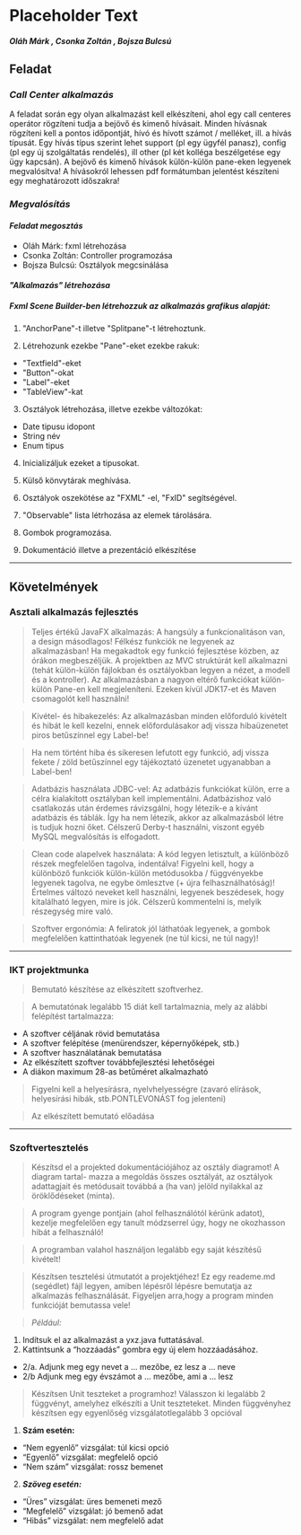 # Placeholder Text


##### Oláh Márk , Csonka Zoltán , Bojsza Bulcsú 


## **Feladat**


### ***Call Center alkalmazás***

A feladat során egy olyan alkalmazást kell elkészíteni, ahol egy call centeres operátor rögzíteni tudja a bejövő és kimenő hívásait. Minden hívásnak rögzíteni kell a pontos időpontját, hívó és hívott számot / melléket, ill. a hívás típusát. Egy hívás típus szerint lehet support (pl egy ügyfél panasz), config (pl egy új szolgáltatás rendelés), ill other (pl két kolléga beszélgetése egy ügy kapcsán). A bejövő és kimenő hívások külön-külön pane-eken legyenek megvalósítva! A hívásokról lehessen pdf formátumban jelentést készíteni egy meghatározott időszakra!


### ***Megvalósítás***


#### ***Feladat megosztás***

- Oláh Márk: fxml létrehozása
- Csonka Zoltán: Controller programozása
- Bojsza Bulcsú: Osztályok megcsinálása 

#### ***"Alkalmazás" létrehozása***

##### **Fxml Scene Builder-ben létrehozzuk az alkalmazás grafikus alapját:**

1. "AnchorPane"-t illetve "Splitpane"-t létrehoztunk.

2. Létrehozunk ezekbe "Pane"-eket ezekbe rakuk:
- "Textfield"-eket 
- "Button"-okat
- "Label"-eket
- "TableView"-kat

3. Osztályok létrehozása, illetve ezekbe változókat:
- Date tipusu idopont
- String név
- Enum tipus 

4. Inicializáljuk  ezeket a tipusokat.

5. Külső könvytárak meghívása.

6. Osztályok oszekötése az "FXML" -el, "FxID" segítségével.

7. "Observable" lista létrhozása az elemek tárolására.

8. Gombok programozása.

9. Dokumentáció illetve a prezentáció elkészítése
***

## **Követelmények**



### **Asztali alkalmazás fejlesztés**

>Teljes értékű JavaFX alkalmazás: A hangsúly a funkcionalitáson van, a design másodlagos! Félkész funkciók ne legyenek az alkalmazásban! Ha megakadtok egy funkció fejlesztése közben, az órákon megbeszéljük. A projektben az MVC struktúrát kell alkalmazni (tehát külön-külön fájlokban és osztályokban legyen a nézet, a modell és a kontroller). Az alkalmazásban a nagyon eltérő funkciókat külön-külön Pane-en kell megjeleníteni. Ezeken kívül JDK17-et és Maven csomagolót kell használni!

>Kivétel- és hibakezelés: Az alkalmazásban minden előforduló kivételt és hibát le kell kezelni, ennek előfordulásakor adj vissza hibaüzenetet piros betűszínnel egy Label-be!

>Ha nem történt hiba és sikeresen lefutott egy funkció, adj vissza fekete / zöld betűszínnel egy tájékoztató üzenetet ugyanabban a Label-ben!

>Adatbázis használata JDBC-vel: Az adatbázis funkciókat külön, erre a célra kialakított osztályban kell implementálni. Adatbázishoz való csatlakozás után érdemes rávizsgálni, hogy létezik-e a kívánt adatbázis és táblák. Így ha nem létezik, akkor az alkalmazásból létre is tudjuk hozni őket. Célszerű Derby-t használni, viszont egyéb MySQL megvalósítás is elfogadott.

>Clean code alapelvek használata: A kód legyen letisztult, a különböző részek megfelelően tagolva, indentálva! Figyelni kell, hogy a különböző funkciók külön-külön metódusokba / függvényekbe legyenek tagolva, ne egybe ömlesztve (+ újra felhasználhatóság)! Értelmes változó neveket kell használni, legyenek beszédesek, hogy kitalálható legyen, mire is jók. Célszerű kommentelni is, melyik részegység mire való.

>Szoftver ergonómia: A feliratok jól láthatóak legyenek, a gombok megfelelően kattinthatóak legyenek (ne túl kicsi, ne túl nagy)!
***

### **IKT projektmunka**


>Bemutató készítése az elkészített szoftverhez.

>A bemutatónak legalább 15 diát kell tartalmaznia, mely az alábbi felépítést tartalmazza:

- A szoftver céljának rövid bemutatása
- A szoftver felépítése (menürendszer, képernyőképek, stb.)
- A szoftver használatának bemutatása
- Az elkészített szoftver továbbfejlesztési lehetőségei
- A diákon maximum 28-as betűméret alkalmazható


>Figyelni kell a helyesírásra, nyelvhelyességre (zavaró elírások, helyesírási hibák, stb.PONTLEVONÁST fog jelenteni)

>Az elkészített bemutató előadása
***


### **Szoftvertesztelés**

>Készítsd el a projekted dokumentációjához az osztály diagramot! A diagram tartal-
mazza a megoldás összes osztályát, az osztályok adattagjait és metódusait továbbá a (ha van) jelöld nyilakkal az öröklődéseket (minta).

>A program gyenge pontjain (ahol felhasználótól kérünk adatot), kezelje megfelelően egy tanult módzserrel úgy, hogy ne okozhasson hibát a felhasználó!

>A programban valahol használjon legalább egy saját készítésű kivételt!

>Készítsen tesztelési útmutatót a projektjéhez! Ez egy reademe.md (segédlet) fájl legyen, amiben lépésről lépésre bemutatja az alkalmazás felhasználását. Figyeljen arra,hogy a program minden funkcióját bemutassa vele! 


> *Például:*

1. Indítsuk el az alkalmazást a yxz.java futtatásával.
2. Kattintsunk a “hozzáadás” gombra egy új elem hozzáadásához.
- 2/a. Adjunk meg egy nevet a ... mezőbe, ez lesz a ... neve
- 2/b Adjunk meg egy évszámot a ... mezőbe, ami a ... lesz


>Készítsen Unit teszteket a programhoz! Válasszon ki legalább 2 függvényt, amelyhez elkészíti a Unit teszteteket. Minden függvényhez készítsen egy egyenlőség vizsgálatotlegalább 3 opcióval

1. **Szám esetén:**
- “Nem egyenlő” vizsgálat: túl kicsi opció
- “Egyenlő” vizsgálat: megfelelő opció
- “Nem szám” vizsgálat: rossz bemenet
2. ***Szöveg esetén:***
- “Üres” vizsgálat: üres bemeneti mező
- “Megfelelő” vizsgálat: jó bemenő adat
- “Hibás” vizsgálat: nem megfelelő adat
